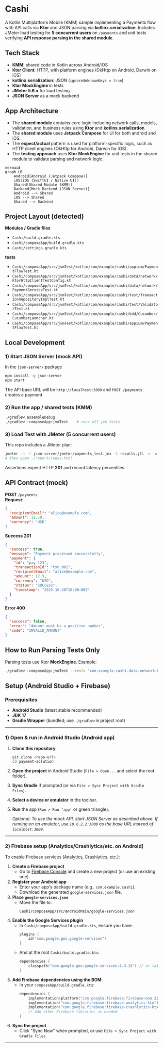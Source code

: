 # Cashi

A Kotlin Multiplatform Mobile (KMM) sample implementing a Payments flow with API calls via **Ktor** and JSON parsing via **kotlinx.serialization**. Includes JMeter load testing for **5 concurrent users** on `/payments` and unit tests verifying **API response parsing in the shared module**.

## Tech Stack
- **KMM**: shared code in Kotlin across Android/iOS
- **Ktor Client**: HTTP, with platform engines (OkHttp on Android, Darwin on iOS)
- **kotlinx.serialization**: JSON (`ignoreUnknownKeys = true`)
- **Ktor MockEngine** in tests
- **JMeter 5.6.x** for load testing
- **JSON Server** as a mock backend

## App Architecture
- The **shared module** contains core logic including network calls, models, validation, and business rules using **Ktor** and **kotlinx.serialization**.
- The **shared module** uses **Jetpack Compose** for UI for both android and iOS.
- The **expect/actual** pattern is used for platform-specific logic, such as HTTP client engines (OkHttp for Android, Darwin for iOS).
- The **testing approach** uses **Ktor MockEngine** for unit tests in the shared module to validate parsing and network logic.

```
mermaid
graph LR
    Android[Android (Jetpack Compose)]
    iOS[iOS (SwiftUI / Native UI)]
    Shared[Shared Module (KMM)]
    Backend[Mock Backend (JSON Server)]
    Android --> Shared
    iOS --> Shared
    Shared --> Backend
```

## Project Layout (detected)
**Modules / Gradle files**
- `Cashi/build.gradle.kts`
- `Cashi/composeApp/build.gradle.kts`
- `Cashi/settings.gradle.kts`

**tests**
- `Cashi/composeApp/src/jvmTest/kotlin/com/example/cashi/appium/PaymentFlowTest.kt`
- `Cashi/composeApp/src/jvmTest/kotlin/com/example/cashi/data/network/KtorHttpClientTestConfig.kt`
- `Cashi/composeApp/src/jvmTest/kotlin/com/example/cashi/data/network/PaymentServiceTest.kt`
- `Cashi/composeApp/src/jvmTest/kotlin/com/example/cashi/test/TransactionRepositoryImplTest.kt`
- `Cashi/composeApp/src/jvmTest/kotlin/com/example/cashi/test/ValidatorTest.kt`
- `Cashi/composeApp/src/jvmTest/kotlin/com/example/cashi/bdd/Cucumber/CucumberLauncher.kt`
- `Cashi/composeApp/src/jvmTest/kotlin/com/example/cashi/appium/PaymentFlowTest.kt`

## Local Development

### 1) Start JSON Server (mock API)
In the `json-server/` package
```bash
npm install -g json-server
npm start
```
The API base URL will be `http://localhost:3000` and `POST /payments` creates a payment.

### 2) Run the app / shared tests (KMM)
```bash
./gradlew assembleDebug   
./gradlew :composeApp:jvmTest    # runs all jvm tests
```

### 3) Load Test with JMeter (5 concurrent users)
This repo includes a JMeter plan:
```bash
jmeter -n -t json-server/jmeter/payments_test.jmx -l results.jtl -e -o report
# then open ./report/index.html
```
Assertions expect HTTP **201** and record latency percentiles.


## API Contract (mock)
**POST** `/payments`  
**Request**:
```json
{
  "recipientEmail": "alice@example.com",
  "amount": 12.50,
  "currency": "USD"
}
```
**Success 201**
```json
{
  "success": true,
  "message": "Payment processed successfully",
  "payment": {
    "id": "pay_123",
    "transactionId": "txn_001",
    "recipientEmail": "alice@example.com",
    "amount": 12.5,
    "currency": "USD",
    "status": "SUCCESS",
    "timestamp": "2025-10-28T10:00:00Z"
  }
}
```
**Error 400**
```json
{
  "success": false,
  "error": "Amount must be a positive number",
  "code": "INVALID_AMOUNT"
}
```

## How to Run Parsing Tests Only
Parsing tests use Ktor **MockEngine**. Example:
```bash
./gradlew :composeApp:jvmTest --tests "com.example.cashi.data.network.PaymentServiceTest"
```

## Setup (Android Studio + Firebase)

### **Prerequisites**
- **Android Studio** (latest stable recommended)
- **JDK 17**
- **Gradle Wrapper** (bundled; use `./gradlew` in project root)

---

### **1) Open & run in Android Studio (Android app)**
1. **Clone this repository**  
   ```bash
   git clone <repo-url>
   cd payment-solution
   ```
2. **Open the project** in Android Studio (`File > Open...` and select the root folder).
3. **Sync Gradle** if prompted (or via `File > Sync Project with Gradle Files`).
4. **Select a device or emulator** in the toolbar.
5. **Run** the app (`Run > Run 'app'` or green triangle).

   *Optional: To use the mock API, start JSON Server as described above. If running on an emulator, use `10.0.2.2:3000` as the base URL instead of `localhost:3000`.*

---

### **2) Firebase setup (Analytics/Crashlytics/etc. on Android)**
To enable Firebase services (Analytics, Crashlytics, etc.):

1. **Create a Firebase project**  
   - Go to [Firebase Console](https://console.firebase.google.com/) and create a new project (or use an existing one).
2. **Register your Android app**  
   - Enter your app's package name (e.g., `com.example.cashi`).
   - Download the generated `google-services.json` file.
3. **Place `google-services.json`**  
   - Move the file to:  
     ```
     Cashi/composeApp/src/androidMain/google-services.json
     ```
4. **Enable the Google Services plugin**  
   - In `Cashi/composeApp/build.gradle.kts`, ensure you have:
     ```kotlin
     plugins {
         id("com.google.gms.google-services")
     }
     ```
   - And at the root `Cashi/build.gradle.kts`:
     ```kotlin
     dependencies {
         classpath("com.google.gms:google-services:4.3.15") // or latest
     }
     ```
5. **Add Firebase dependencies using the BOM**  
   - In your `composeApp/build.gradle.kts`:
     ```kotlin
     dependencies {
         implementation(platform("com.google.firebase:firebase-bom:32.7.4")) // or latest
         implementation("com.google.firebase:firebase-analytics-ktx")
         implementation("com.google.firebase:firebase-crashlytics-ktx")
         // Add other Firebase libraries as needed
     }
     ```
6. **Sync the project**  
   - Click "Sync Now" when prompted, or use `File > Sync Project with Gradle Files`.

---

